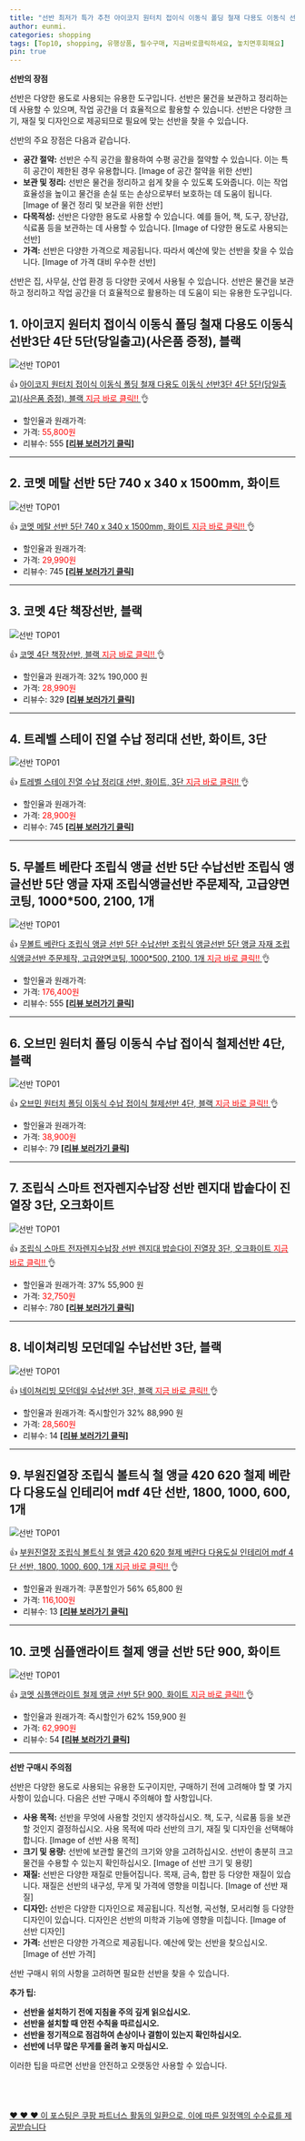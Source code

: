 ```yaml
---
title: "선반 최저가 특가 추천 아이코지 원터치 접이식 이동식 폴딩 철재 다용도 이동식 선반3단 4단 5단(당일출고)(사은품 증정), 블랙 비교 장점 구매가이드"
author: eunmi.
categories: shopping
tags: [Top10, shopping, 유행상품, 필수구매, 지금바로클릭하세요, 놓치면후회해요]
pin: true
---
```

**선반의 장점**

선반은 다양한 용도로 사용되는 유용한 도구입니다. 선반은 물건을 보관하고 정리하는 데 사용할 수 있으며, 작업 공간을 더 효율적으로 활용할 수 있습니다. 선반은 다양한 크기, 재질 및 디자인으로 제공되므로 필요에 맞는 선반을 찾을 수 있습니다.

선반의 주요 장점은 다음과 같습니다.

* **공간 절약:** 선반은 수직 공간을 활용하여 수평 공간을 절약할 수 있습니다. 이는 특히 공간이 제한된 경우 유용합니다.
[Image of 공간 절약을 위한 선반]
* **보관 및 정리:** 선반은 물건을 정리하고 쉽게 찾을 수 있도록 도와줍니다. 이는 작업 효율성을 높이고 물건을 손실 또는 손상으로부터 보호하는 데 도움이 됩니다.
[Image of 물건 정리 및 보관을 위한 선반]
* **다목적성:** 선반은 다양한 용도로 사용할 수 있습니다. 예를 들어, 책, 도구, 장난감, 식료품 등을 보관하는 데 사용할 수 있습니다.
[Image of 다양한 용도로 사용되는 선반]
* **가격:** 선반은 다양한 가격으로 제공됩니다. 따라서 예산에 맞는 선반을 찾을 수 있습니다.
[Image of 가격 대비 우수한 선반]

선반은 집, 사무실, 산업 환경 등 다양한 곳에서 사용될 수 있습니다. 선반은 물건을 보관하고 정리하고 작업 공간을 더 효율적으로 활용하는 데 도움이 되는 유용한 도구입니다.

   

## 1. 아이코지 원터치 접이식 이동식 폴딩 철재 다용도 이동식 선반3단 4단 5단(당일출고)(사은품 증정), 블랙

![선반 TOP01](https://thumbnail6.coupangcdn.com/thumbnails/remote/230x230ex/image/vendor_inventory/f53d/0139f1d500f2bb3e70d1b8757626e016cd1ee268beeaf72ec9253fdbf2c6.jpg)


👍 [아이코지 원터치 접이식 이동식 폴딩 철재 다용도 이동식 선반3단 4단 5단(당일출고)(사은품 증정), 블랙 <font color=red> 지금 바로 클릭!! </font> ](https://link.coupang.com/re/AFFSDP?lptag=AF3617701&subid=GithubCoopas&pageKey=6161811923&traceid=V0-153&itemId=14623342206&vendorItemId=80398216187) 👌 


- 할인율과 원래가격: 
- 가격: <span style='color:red'>55,800원</span>
- 리뷰수: 555  [**[리뷰 보러가기 클릭]**](https://link.coupang.com/re/AFFSDP?lptag=AF3617701&subid=GithubCoopas&pageKey=6161811923&traceid=V0-153&itemId=14623342206&vendorItemId=80398216187)

---


   

## 2. 코멧 메탈 선반 5단 740 x 340 x 1500mm, 화이트

![선반 TOP01](https://thumbnail7.coupangcdn.com/thumbnails/remote/230x230ex/image/product/image/vendoritem/2019/10/30/4489318816/543f524f-aacd-4b0c-9203-dacd0a5d62b8.jpg)


👍 [코멧 메탈 선반 5단 740 x 340 x 1500mm, 화이트 <font color=red> 지금 바로 클릭!! </font> ](https://link.coupang.com/re/AFFSDP?lptag=AF3617701&subid=GithubCoopas&pageKey=1130561907&traceid=V0-153&itemId=567371884&vendorItemId=4489318816) 👌 


- 할인율과 원래가격: 
- 가격: <span style='color:red'>29,990원</span>
- 리뷰수: 745  [**[리뷰 보러가기 클릭]**](https://link.coupang.com/re/AFFSDP?lptag=AF3617701&subid=GithubCoopas&pageKey=1130561907&traceid=V0-153&itemId=567371884&vendorItemId=4489318816)

---


   

## 3. 코멧 4단 책장선반, 블랙

![선반 TOP01](https://thumbnail7.coupangcdn.com/thumbnails/remote/230x230ex/image/retail/images/13118400169986367-7adb79c3-abdd-448a-ab5c-bd8b34c879a1.jpg)


👍 [코멧 4단 책장선반, 블랙 <font color=red> 지금 바로 클릭!! </font> ](https://link.coupang.com/re/AFFSDP?lptag=AF3617701&subid=GithubCoopas&pageKey=1848066314&traceid=V0-153&itemId=3141420396&vendorItemId=71129049207) 👌 


- 할인율과 원래가격: 32%  190,000   원
- 가격: <span style='color:red'>28,990원</span>
- 리뷰수: 329  [**[리뷰 보러가기 클릭]**](https://link.coupang.com/re/AFFSDP?lptag=AF3617701&subid=GithubCoopas&pageKey=1848066314&traceid=V0-153&itemId=3141420396&vendorItemId=71129049207)

---


   

## 4. 트레벨 스테이 진열 수납 정리대 선반, 화이트, 3단

![선반 TOP01](https://thumbnail9.coupangcdn.com/thumbnails/remote/230x230ex/image/rs_quotation_api/touxcsq1/5c099c04ae6b49ff8906dec8f7aeec4a.jpg)


👍 [트레벨 스테이 진열 수납 정리대 선반, 화이트, 3단 <font color=red> 지금 바로 클릭!! </font> ](https://link.coupang.com/re/AFFSDP?lptag=AF3617701&subid=GithubCoopas&pageKey=7442933366&traceid=V0-153&itemId=19358184227&vendorItemId=86471232709) 👌 


- 할인율과 원래가격: 
- 가격: <span style='color:red'>28,900원</span>
- 리뷰수: 745  [**[리뷰 보러가기 클릭]**](https://link.coupang.com/re/AFFSDP?lptag=AF3617701&subid=GithubCoopas&pageKey=7442933366&traceid=V0-153&itemId=19358184227&vendorItemId=86471232709)

---


   

## 5. 무볼트 베란다 조립식 앵글 선반 5단 수납선반 조립식 앵글선반 5단 앵글 자재 조립식앵글선반 주문제작, 고급양면코팅, 1000*500, 2100, 1개

![선반 TOP01](https://thumbnail10.coupangcdn.com/thumbnails/remote/230x230ex/image/vendor_inventory/0cae/1410f14bcc662c482e4dfcf99916e30bd8e0920afe22b0ac134a82571b7e.jpg)


👍 [무볼트 베란다 조립식 앵글 선반 5단 수납선반 조립식 앵글선반 5단 앵글 자재 조립식앵글선반 주문제작, 고급양면코팅, 1000*500, 2100, 1개 <font color=red> 지금 바로 클릭!! </font> ](https://link.coupang.com/re/AFFSDP?lptag=AF3617701&subid=GithubCoopas&pageKey=7101482899&traceid=V0-153&itemId=17728056092&vendorItemId=79938856178) 👌 


- 할인율과 원래가격: 
- 가격: <span style='color:red'>176,400원</span>
- 리뷰수: 555  [**[리뷰 보러가기 클릭]**](https://link.coupang.com/re/AFFSDP?lptag=AF3617701&subid=GithubCoopas&pageKey=7101482899&traceid=V0-153&itemId=17728056092&vendorItemId=79938856178)

---


   

## 6. 오브민 원터치 폴딩 이동식 수납 접이식 철제선반 4단, 블랙

![선반 TOP01](https://thumbnail10.coupangcdn.com/thumbnails/remote/230x230ex/image/vendor_inventory/b48e/58a8c363e5a62dc61127479890a3c9463f9266a311b9a900cad9a50f8389.png)


👍 [오브민 원터치 폴딩 이동식 수납 접이식 철제선반 4단, 블랙 <font color=red> 지금 바로 클릭!! </font> ](https://link.coupang.com/re/AFFSDP?lptag=AF3617701&subid=GithubCoopas&pageKey=7330192158&traceid=V0-153&itemId=18817453403&vendorItemId=85947876454) 👌 


- 할인율과 원래가격: 
- 가격: <span style='color:red'>38,900원</span>
- 리뷰수: 79  [**[리뷰 보러가기 클릭]**](https://link.coupang.com/re/AFFSDP?lptag=AF3617701&subid=GithubCoopas&pageKey=7330192158&traceid=V0-153&itemId=18817453403&vendorItemId=85947876454)

---


   

## 7. 조립식 스마트 전자렌지수납장 선반 렌지대 밥솥다이 진열장 3단, 오크화이트

![선반 TOP01](https://thumbnail7.coupangcdn.com/thumbnails/remote/230x230ex/image/retail/images/2366213266604199-4d9dbdd5-0adb-43de-b001-ff796439e2c6.jpg)


👍 [조립식 스마트 전자렌지수납장 선반 렌지대 밥솥다이 진열장 3단, 오크화이트 <font color=red> 지금 바로 클릭!! </font> ](https://link.coupang.com/re/AFFSDP?lptag=AF3617701&subid=GithubCoopas&pageKey=5347846458&traceid=V0-153&itemId=7857314729&vendorItemId=75146972711) 👌 


- 할인율과 원래가격: 37%  55,900   원
- 가격: <span style='color:red'>32,750원</span>
- 리뷰수: 780  [**[리뷰 보러가기 클릭]**](https://link.coupang.com/re/AFFSDP?lptag=AF3617701&subid=GithubCoopas&pageKey=5347846458&traceid=V0-153&itemId=7857314729&vendorItemId=75146972711)

---


   

## 8. 네이쳐리빙 모던데일 수납선반 3단, 블랙

![선반 TOP01](https://thumbnail9.coupangcdn.com/thumbnails/remote/230x230ex/image/retail/images/1088797781591656-e0165e2b-85ae-4448-a22f-0e60f0c50658.jpg)


👍 [네이쳐리빙 모던데일 수납선반 3단, 블랙 <font color=red> 지금 바로 클릭!! </font> ](https://link.coupang.com/re/AFFSDP?lptag=AF3617701&subid=GithubCoopas&pageKey=226263100&traceid=V0-153&itemId=716837778&vendorItemId=4814747794) 👌 


- 할인율과 원래가격: 즉시할인가 32%  88,990   원
- 가격: <span style='color:red'>28,560원</span>
- 리뷰수: 14  [**[리뷰 보러가기 클릭]**](https://link.coupang.com/re/AFFSDP?lptag=AF3617701&subid=GithubCoopas&pageKey=226263100&traceid=V0-153&itemId=716837778&vendorItemId=4814747794)

---


   

## 9. 부원진열장 조립식 볼트식 철 앵글 420 620 철제 베란다 다용도실 인테리어 mdf 4단 선반, 1800, 1000, 600, 1개

![선반 TOP01](https://thumbnail9.coupangcdn.com/thumbnails/remote/230x230ex/image/vendor_inventory/6cad/6de9ed5ff9976b9044719c2d4ea68e092f43fd628f418fee4e6d5170782e.jpg)


👍 [부원진열장 조립식 볼트식 철 앵글 420 620 철제 베란다 다용도실 인테리어 mdf 4단 선반, 1800, 1000, 600, 1개 <font color=red> 지금 바로 클릭!! </font> ](https://link.coupang.com/re/AFFSDP?lptag=AF3617701&subid=GithubCoopas&pageKey=7546759234&traceid=V0-153&itemId=19851228343&vendorItemId=78777621077) 👌 


- 할인율과 원래가격: 쿠폰할인가 56%  65,800   원
- 가격: <span style='color:red'>116,100원</span>
- 리뷰수: 13  [**[리뷰 보러가기 클릭]**](https://link.coupang.com/re/AFFSDP?lptag=AF3617701&subid=GithubCoopas&pageKey=7546759234&traceid=V0-153&itemId=19851228343&vendorItemId=78777621077)

---


   

## 10. 코멧 심플앤라이트 철제 앵글 선반 5단 900, 화이트

![선반 TOP01](https://thumbnail9.coupangcdn.com/thumbnails/remote/230x230ex/image/retail/images/6582892114342897-88a58732-dfda-4523-b40b-2a8c67ea8c0d.jpg)


👍 [코멧 심플앤라이트 철제 앵글 선반 5단 900, 화이트 <font color=red> 지금 바로 클릭!! </font> ](https://link.coupang.com/re/AFFSDP?lptag=AF3617701&subid=GithubCoopas&pageKey=7199071062&traceid=V0-153&itemId=18192702659&vendorItemId=85341422927) 👌 


- 할인율과 원래가격: 즉시할인가 62%  159,900   원
- 가격: <span style='color:red'>62,990원</span>
- 리뷰수: 54  [**[리뷰 보러가기 클릭]**](https://link.coupang.com/re/AFFSDP?lptag=AF3617701&subid=GithubCoopas&pageKey=7199071062&traceid=V0-153&itemId=18192702659&vendorItemId=85341422927)

---
**선반 구매시 주의점**

선반은 다양한 용도로 사용되는 유용한 도구이지만, 구매하기 전에 고려해야 할 몇 가지 사항이 있습니다. 다음은 선반 구매시 주의해야 할 사항입니다.

* **사용 목적:** 선반을 무엇에 사용할 것인지 생각하십시오. 책, 도구, 식료품 등을 보관할 것인지 결정하십시오. 사용 목적에 따라 선반의 크기, 재질 및 디자인을 선택해야 합니다.
[Image of 선반 사용 목적]
* **크기 및 용량:** 선반에 보관할 물건의 크기와 양을 고려하십시오. 선반이 충분히 크고 물건을 수용할 수 있는지 확인하십시오.
[Image of 선반 크기 및 용량]
* **재질:** 선반은 다양한 재질로 만들어집니다. 목재, 금속, 합판 등 다양한 재질이 있습니다. 재질은 선반의 내구성, 무게 및 가격에 영향을 미칩니다.
[Image of 선반 재질]
* **디자인:** 선반은 다양한 디자인으로 제공됩니다. 직선형, 곡선형, 모서리형 등 다양한 디자인이 있습니다. 디자인은 선반의 미학과 기능에 영향을 미칩니다.
[Image of 선반 디자인]
* **가격:** 선반은 다양한 가격으로 제공됩니다. 예산에 맞는 선반을 찾으십시오.
[Image of 선반 가격]

선반 구매시 위의 사항을 고려하면 필요한 선반을 찾을 수 있습니다.

**추가 팁:**

* **선반을 설치하기 전에 지침을 주의 깊게 읽으십시오.**
* **선반을 설치할 때 안전 수칙을 따르십시오.**
* **선반을 정기적으로 점검하여 손상이나 결함이 있는지 확인하십시오.**
* **선반에 너무 많은 무게를 올려 놓지 마십시오.**

이러한 팁을 따르면 선반을 안전하고 오랫동안 사용할 수 있습니다.<br><br><br><br><br> [ ❤ ❤ ❤ 이 포스팅은 쿠팡 파트너스 활동의 일환으로, 이에 따른 일정액의 수수료를 제공받습니다](https://link.coupang.com/a/bcEFyh)
